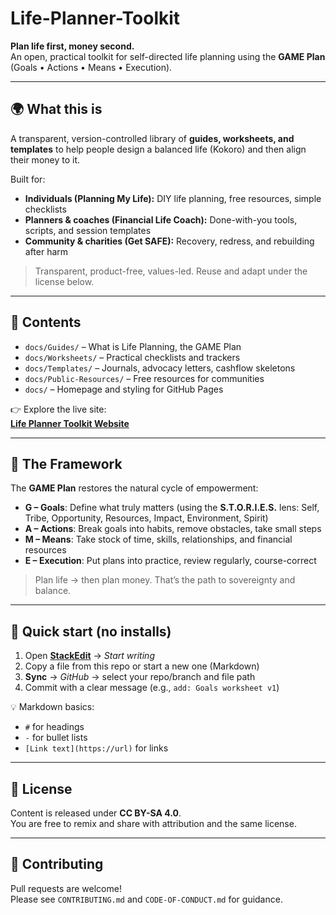 # Life-Planner-Toolkit

**Plan life first, money second.**  
An open, practical toolkit for self-directed life planning using the **GAME Plan** (Goals • Actions • Means • Execution).

---

## 🌍 What this is
A transparent, version-controlled library of **guides, worksheets, and templates** to help people design a balanced life (Kokoro) and then align their money to it.  

Built for:
- **Individuals (Planning My Life):** DIY life planning, free resources, simple checklists  
- **Planners & coaches (Financial Life Coach):** Done-with-you tools, scripts, and session templates  
- **Community & charities (Get SAFE):** Recovery, redress, and rebuilding after harm  

> Transparent, product-free, values-led. Reuse and adapt under the license below.

---

## 📂 Contents
- `docs/Guides/` – What is Life Planning, the GAME Plan  
- `docs/Worksheets/` – Practical checklists and trackers  
- `docs/Templates/` – Journals, advocacy letters, cashflow skeletons  
- `docs/Public-Resources/` – Free resources for communities  
- `docs/` – Homepage and styling for GitHub Pages  

👉 Explore the live site:  
[**Life Planner Toolkit Website**](https://<your-username>.github.io/Life-Planner-Toolkit/)

---

## 🎯 The Framework
The **GAME Plan** restores the natural cycle of empowerment:

- **G – Goals**: Define what truly matters (using the **S.T.O.R.I.E.S.** lens: Self, Tribe, Opportunity, Resources, Impact, Environment, Spirit)  
- **A – Actions**: Break goals into habits, remove obstacles, take small steps  
- **M – Means**: Take stock of time, skills, relationships, and financial resources  
- **E – Execution**: Put plans into practice, review regularly, course-correct  

> Plan life → then plan money. That’s the path to sovereignty and balance.

---

## 🚀 Quick start (no installs)
1. Open [**StackEdit**](https://stackedit.io) → *Start writing*  
2. Copy a file from this repo or start a new one (Markdown)  
3. **Sync** → *GitHub* → select your repo/branch and file path  
4. Commit with a clear message (e.g., `add: Goals worksheet v1`)  

💡 Markdown basics:  
- `#` for headings  
- `-` for bullet lists  
- `[Link text](https://url)` for links  

---

## 📜 License
Content is released under **CC BY-SA 4.0**.  
You are free to remix and share with attribution and the same license.

---

## 🤝 Contributing
Pull requests are welcome!  
Please see `CONTRIBUTING.md` and `CODE-OF-CONDUCT.md` for guidance.
